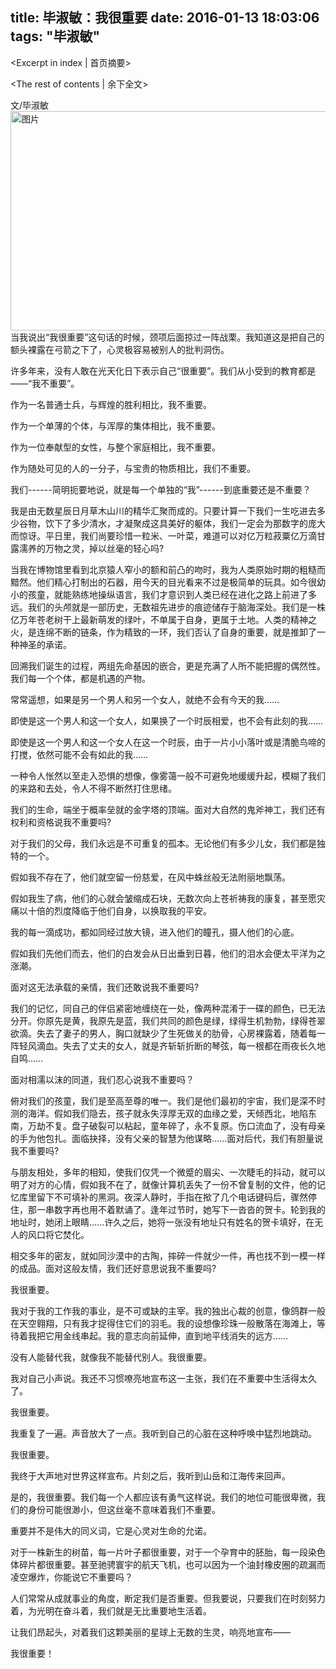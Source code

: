 title: 毕淑敏：我很重要
date: 2016-01-13 18:03:06
tags: "毕淑敏"
---
<Excerpt in index | 首页摘要> 
<!-- more -->
<The rest of contents | 余下全文>
    
文/毕淑敏
<img width="600" height="378" src="http://ww1.sinaimg.cn/mw600/9de3a1b5jw1dvf676mq5ij.jpg"  style="cursor: pointer; width: 556.566px; height: 351px; top: 0px; left: 455.717px; display: block;" title="图片"/>
当我说出“我很重要”这句话的时候，颈项后面掠过一阵战栗。我知道这是把自己的额头裸露在弓箭之下了，心灵极容易被别人的批判洞伤。

许多年来，没有人敢在光天化日下表示自己“很重要”。我们从小受到的教育都是——“我不重要”。

作为一名普通士兵，与辉煌的胜利相比，我不重要。

作为一个单薄的个体，与浑厚的集体相比，我不重要。

作为一位奉献型的女性，与整个家庭相比，我不重要。

作为随处可见的人的一分子，与宝贵的物质相比，我们不重要。

我们------简明扼要地说，就是每一个单独的“我”------到底重要还是不重要？

我是由无数星辰日月草木山川的精华汇聚而成的。只要计算一下我们一生吃进去多少谷物，饮下了多少清水，才凝聚成这具美好的躯体，我们一定会为那数字的庞大而惊讶。平日里，我们尚要珍惜一粒米、一叶菜，难道可以对亿万粒菽粟亿万滴甘露濡养的万物之灵，掉以丝毫的轻心吗?

当我在博物馆里看到北京猿人窄小的额和前凸的吻时，我为人类原始时期的粗糙而黯然。他们精心打制出的石器，用今天的目光看来不过是极简单的玩具。如今很幼小的孩童，就能熟练地操纵语言，我们才意识到人类已经在进化之路上前进了多远。我们的头颅就是一部历史，无数祖先进步的痕迹储存于脑海深处。我们是一株亿万年苍老树干上最新萌发的绿叶，不单属于自身，更属于土地。人类的精神之火，是连绵不断的链条，作为精致的一环，我们否认了自身的重要，就是推卸了一种神圣的承诺。

回溯我们诞生的过程，两组先命基因的嵌合，更是充满了人所不能把握的偶然性。我们每一个个体，都是机遇的产物。

常常遥想，如果是另一个男人和另一个女人，就绝不会有今天的我……

即使是这一个男人和这一个女人，如果换了一个时辰相爱，也不会有此刻的我……

即使是这一个男人和这一个女人在这一个时辰，由于一片小小落叶或是清脆鸟啼的打搅，依然可能不会有如此的我……

一种令人怅然以至走入恐惧的想像，像雾蔼一般不可避免地缓缓升起，模糊了我们的来路和去处，令人不得不断然打住思绪。

我们的生命，端坐于概率垒就的金字塔的顶端。面对大自然的鬼斧神工，我们还有权利和资格说我不重要吗?

对于我们的父母，我们永远是不可重复的孤本。无论他们有多少儿女，我们都是独特的一个。

假如我不存在了，他们就空留一份慈爱，在风中蛛丝般无法附丽地飘荡。

假如我生了病，他们的心就会皱缩成石块，无数次向上苍祈祷我的康复，甚至愿灾痛以十倍的烈度降临于他们自身，以换取我的平安。

我的每一滴成功，都如同经过放大镜，进入他们的瞳孔，摄人他们的心底。

假如我们先他们而去，他们的白发会从日出垂到日暮，他们的泪水会便太平洋为之涨潮。

面对这无法承载的亲情，我们还敢说我不重要吗?

我们的记忆，同自己的伴侣紧密地缠绕在一处，像两种混淆于一碟的颜色，已无法分开。你原先是黄，我原先是蓝，我们共同的颜色是绿，绿得生机勃勃，绿得苍翠欲滴。失去了妻子的男人，胸口就缺少了生死做关的肋骨，心房裸露着，随着每一阵轻风滴血。失去了丈夫的女人，就是齐斩斩折断的琴弦，每一根都在雨夜长久地自鸣……

面对相濡以沫的同道，我们忍心说我不重要吗？

俯对我们的孩童，我们是至高至尊的唯一。我们是他们最初的宇宙，我们是深不时测的海洋。假如我们隐去，孩子就永失淳厚无双的血缘之爱，天倾西北，地陷东南，万劫不复。盘子破裂可以粘起，童年碎了，永不复原。伤口流血了，没有母亲的手为他包扎。面临抉择，没有父亲的智慧为他谋略……面对后代，我们有胆量说我不重要吗?

与朋友相处，多年的相知，使我们仅凭一个微蹙的眉尖、一次睫毛的抖动，就可以明了对方的心情，假如我不在了，就像计算机丢失了一份不曾复制的文件，他的记忆库里留下不可填补的黑洞。夜深人静时，手指在揿了几个电话键码后，骤然停住，那一串数字再也用不着默诵了。逢年过节时，她写下一沓沓的贺卡。轮到我的地址时，她闭上眼睛……许久之后，她将一张没有地址只有姓名的贺卡填好，在无人的风口将它焚化。

相交多年的密友，就如同沙漠中的古陶，摔碎一件就少一件，再也找不到一模一样的成品。面对这般友情，我们还好意思说我不重要吗?

我很重要。

我对于我的工作我的事业，是不可或缺的主宰。我的独出心裁的创意，像鸽群一般在天空翱翔，只有我才捉得住它们的羽毛。我的设想像珍珠一般散落在海滩上，等待着我把它用金线串起。我的意志向前延伸，直到地平线消失的远方……

没有人能替代我，就像我不能替代别人。我很重要。

我对自己小声说。我还不习惯嘹亮地宣布这一主张，我们在不重要中生活得太久了。

我很重要。

我重复了一遍。声音放大了一点。我听到自己的心脏在这种呼唤中猛烈地跳动。

我很重要。

我终于大声地对世界这样宣布。片刻之后，我听到山岳和江海传来回声。

是的，我很重要。我们每一个人都应该有勇气这样说。我们的地位可能很卑微，我们的身份可能很渺小，但这丝毫不意味着我们不重要。

重要并不是伟大的同义词，它是心灵对生命的允诺。

对于一株新生的树苗，每一片叶子都很重要，对于一个孕育中的胚胎，每一段染色体碎片都很重要。甚至驰骋寰宇的航天飞机，也可以因为一个油封橡皮圈的疏漏而凌空爆炸，你能说它不重要吗？

人们常常从成就事业的角度，断定我们是否重要。但我要说，只要我们在时刻努力着，为光明在奋斗着，我们就是无比重要地生活着。

让我们昂起头，对着我们这颗美丽的星球上无数的生灵，响亮地宣布——

我很重要！